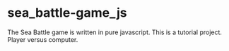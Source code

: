 # sea_battle-game_js
The Sea Battle game is written in pure javascript. This is a tutorial project.
Player versus computer.

